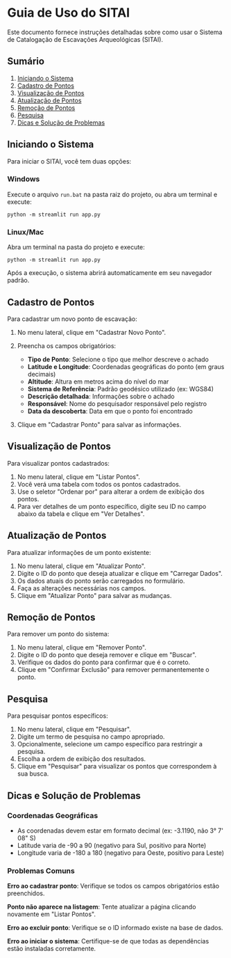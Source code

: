 # Guia de Uso do SITAI

Este documento fornece instruções detalhadas sobre como usar o Sistema de Catalogação de Escavações Arqueológicas (SITAI).

## Sumário

1. [Iniciando o Sistema](#iniciando-o-sistema)
2. [Cadastro de Pontos](#cadastro-de-pontos)
3. [Visualização de Pontos](#visualização-de-pontos)
4. [Atualização de Pontos](#atualização-de-pontos)
5. [Remoção de Pontos](#remoção-de-pontos)
6. [Pesquisa](#pesquisa)
7. [Dicas e Solução de Problemas](#dicas-e-solução-de-problemas)

## Iniciando o Sistema

Para iniciar o SITAI, você tem duas opções:

### Windows
Execute o arquivo `run.bat` na pasta raiz do projeto, ou abra um terminal e execute:

```
python -m streamlit run app.py
```

### Linux/Mac
Abra um terminal na pasta do projeto e execute:

```
python -m streamlit run app.py
```

Após a execução, o sistema abrirá automaticamente em seu navegador padrão.

## Cadastro de Pontos

Para cadastrar um novo ponto de escavação:

1. No menu lateral, clique em "Cadastrar Novo Ponto".
2. Preencha os campos obrigatórios:
   - **Tipo de Ponto**: Selecione o tipo que melhor descreve o achado
   - **Latitude e Longitude**: Coordenadas geográficas do ponto (em graus decimais)
   - **Altitude**: Altura em metros acima do nível do mar
   - **Sistema de Referência**: Padrão geodésico utilizado (ex: WGS84)
   - **Descrição detalhada**: Informações sobre o achado
   - **Responsável**: Nome do pesquisador responsável pelo registro
   - **Data da descoberta**: Data em que o ponto foi encontrado

3. Clique em "Cadastrar Ponto" para salvar as informações.

## Visualização de Pontos

Para visualizar pontos cadastrados:

1. No menu lateral, clique em "Listar Pontos".
2. Você verá uma tabela com todos os pontos cadastrados.
3. Use o seletor "Ordenar por" para alterar a ordem de exibição dos pontos.
4. Para ver detalhes de um ponto específico, digite seu ID no campo abaixo da tabela e clique em "Ver Detalhes".

## Atualização de Pontos

Para atualizar informações de um ponto existente:

1. No menu lateral, clique em "Atualizar Ponto".
2. Digite o ID do ponto que deseja atualizar e clique em "Carregar Dados".
3. Os dados atuais do ponto serão carregados no formulário.
4. Faça as alterações necessárias nos campos.
5. Clique em "Atualizar Ponto" para salvar as mudanças.

## Remoção de Pontos

Para remover um ponto do sistema:

1. No menu lateral, clique em "Remover Ponto".
2. Digite o ID do ponto que deseja remover e clique em "Buscar".
3. Verifique os dados do ponto para confirmar que é o correto.
4. Clique em "Confirmar Exclusão" para remover permanentemente o ponto.

## Pesquisa

Para pesquisar pontos específicos:

1. No menu lateral, clique em "Pesquisar".
2. Digite um termo de pesquisa no campo apropriado.
3. Opcionalmente, selecione um campo específico para restringir a pesquisa.
4. Escolha a ordem de exibição dos resultados.
5. Clique em "Pesquisar" para visualizar os pontos que correspondem à sua busca.

## Dicas e Solução de Problemas

### Coordenadas Geográficas
- As coordenadas devem estar em formato decimal (ex: -3.1190, não 3° 7' 08" S)
- Latitude varia de -90 a 90 (negativo para Sul, positivo para Norte)
- Longitude varia de -180 a 180 (negativo para Oeste, positivo para Leste)

### Problemas Comuns

**Erro ao cadastrar ponto**: Verifique se todos os campos obrigatórios estão preenchidos.

**Ponto não aparece na listagem**: Tente atualizar a página clicando novamente em "Listar Pontos".

**Erro ao excluir ponto**: Verifique se o ID informado existe na base de dados.

**Erro ao iniciar o sistema**: Certifique-se de que todas as dependências estão instaladas corretamente.
